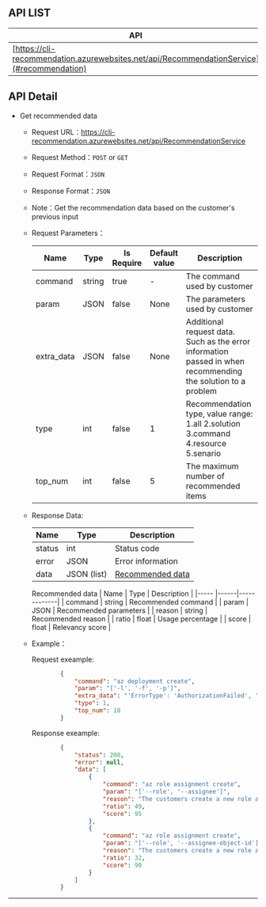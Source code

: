 ## API LIST

|  API  | Description |
|------ |----- |
|[https://cli-recommendation.azurewebsites.net/api/RecommendationService](#recommendation)| Get recommended data|

## API Detail

* <span id = "recommendation">Get recommended data</span>

    * Request URL：https://cli-recommendation.azurewebsites.net/api/RecommendationService

    * Request Method：`POST` or `GET`

    * Request Format：`JSON`

    * Response Format：`JSON`

    * Note：Get the recommendation data based on the customer's previous input

    * Request Parameters：

        | Name | Type | Is Require | Default value | Description |
        |----- |------| ---------  | ------------- | ----------- |
        |command | string | true | - | The command used by customer |
        |param | JSON | false | None | The parameters used by customer |
        |extra_data | JSON | false | None | Additional request data. Such as the error information passed in when recommending the solution to a problem |
        |type | int | false | 1 | Recommendation type, value range: 1.all 2.solution 3.command 4.resource 5.senario |
        |top_num | int | false | 5 | The maximum number of recommended items

    * Response Data:

        | Name | Type | Description |
        |----- |------|-------------|
        | status | int | Status code |
        | error | JSON | Error information |
        | data | JSON (list) | [Recommended data](#recommended_data) |

        <span id = "recommended_data">Recommended data</span>
        | Name | Type | Description |
        |----- |------|-------------|
        | command | string | Recommended command |
        | param   | JSON | Recommended parameters |
        | reason | string | Recommended reason |
        | ratio | float | Usage percentage |
        | score | float | Relevancy score |
       

    * Example：
        
        Request exeample:
        ```json
                {
                    "command": "az deployment create",
                    "param": "['-l', '-f', '-p']",
                    "extra_data": "'ErrorType': 'AuthorizationFailed', 'Message':'The client 'xxx' with object id 'xxx' does not have authorization to perform action...' ",
                    "type": 1,
                    "top_num": 10
                }
        ```

        Response exeample:
        ```json
                {
                    "status": 200,
                    "error": null,
                    "data": [
                        {
                            "command": "az role assignment create",
                            "param": "['--role', '--assignee']",
                            "reason": "The customers create a new role assignment for a user, group, or service when this error is encountered",
                            "ratio": 49,
                            "score": 95
                        },
                        {
                            "command": "az role assignment create",
                            "param": "['--role', '--assignee-object-id']",
                            "reason": "The customers create a new role assignment for a user, group, or service when this error is encountered",
                            "ratio": 32,
                            "score": 90
                        }
                    ]
                }
        ```

---
